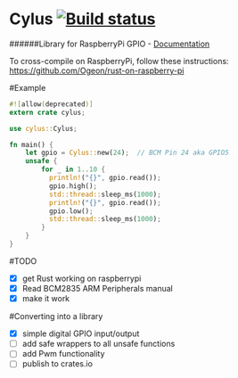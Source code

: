 # Cylus [![Build status](https://api.travis-ci.org/Vikaton/cylus.svg?branch=master)](https://travis-ci.org/Vikaton/cylus)
######Library for RaspberryPi GPIO - [Documentation](http://stackin.money/doc/cylus/index.html)

To cross-compile on RaspberryPi, follow these instructions: https://github.com/Ogeon/rust-on-raspberry-pi

#Example

```rust
#![allow(deprecated)]
extern crate cylus;

use cylus::Cylus;

fn main() {
    let gpio = Cylus::new(24);  // BCM Pin 24 aka GPIO5
    unsafe {
        for _ in 1..10 {
          println!("{}", gpio.read());
          gpio.high();
          std::thread::sleep_ms(1000);
          println!("{}", gpio.read());
          gpio.low();
          std::thread::sleep_ms(1000);
        }
    }
}
```

#TODO
- [x] get Rust working on raspberrypi
- [x] Read BCM2835 ARM Peripherals manual
- [x] make it work

#Converting into a library

- [x] simple digital GPIO input/output
- [ ] add safe wrappers to all unsafe functions
- [ ] add Pwm functionality
- [ ] publish to crates.io
